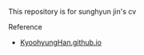 This repository is for sunghyun jin's cv

Reference
- [KyoohyungHan.github.io](KyoohyungHan.github.io)


